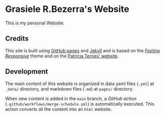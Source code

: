 # Grasiele R.Bezerra's Website

This is my personal Website.

## Credits

This site is built using [GitHub pages](https://pages.github.com/) and
[Jekyll](https://jekyllrb.com) and is based on the [*Feeling Responsive*][1]
theme and on the [Patricia Ternes' website][2].

## Development

The main content of this website is organized in data yaml files (`.yml`) at `_data/`
directory, and markdown files (`.md`) at `pages/` directory.

When new content is added in the `main` branch, a *GitHub action*
(`.github/workflows/merge-schedule.yml`) is automatically executed. This action
converts all the content into an `html` website.

[1]: http://phlow.github.io/feeling-responsive/
[2]: https://github.com/patricia-ternes/patricia-ternes.github.io
